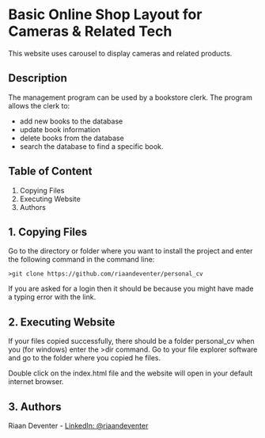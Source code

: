 # Basic Online Shop Layout for Cameras & Related Tech

This website uses carousel to display cameras and related products.

## Description

The management program can be used by a bookstore clerk. The program allows the clerk to:
* add new books to the database
* update book information
* delete books from the database
* search the database to find a specific book.

## Table of Content
1. Copying Files
2. Executing Website
3. Authors

## 1. Copying Files

Go to the directory or folder where you want to install the project and enter the following command in the command line:
```
>git clone https://github.com/riaandeventer/personal_cv
```
If you are asked for a login then it should be because you might have made a typing error with the link.

## 2. Executing Website

If your files copied successfully, there should be a folder personal_cv when you (for windows) enter the >dir command.
Go to your file explorer software and go to the folder where you copied he files.

Double click on the index.html file and the website will open in your default internet browser.

## 3. Authors

Riaan Deventer  - [LinkedIn: @riaandeventer](https://www.linkedin.com/in/riaandeventer/)
